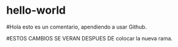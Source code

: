 # hello-world
#Hola esto es un comentario, apendiendo a usar Github. 

#ESTOS CAMBIOS SE VERAN DESPUES DE colocar la nueva rama. 

